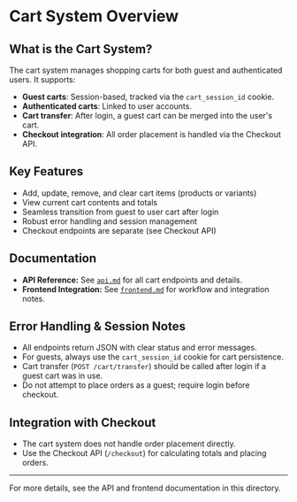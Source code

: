 # Cart System Overview

## What is the Cart System?
The cart system manages shopping carts for both guest and authenticated users. It supports:
- **Guest carts**: Session-based, tracked via the `cart_session_id` cookie.
- **Authenticated carts**: Linked to user accounts.
- **Cart transfer**: After login, a guest cart can be merged into the user's cart.
- **Checkout integration**: All order placement is handled via the Checkout API.

## Key Features
- Add, update, remove, and clear cart items (products or variants)
- View current cart contents and totals
- Seamless transition from guest to user cart after login
- Robust error handling and session management
- Checkout endpoints are separate (see Checkout API)

## Documentation
- **API Reference:** See [`api.md`](./api.md) for all cart endpoints and details.
- **Frontend Integration:** See [`frontend.md`](./frontend.md) for workflow and integration notes.

## Error Handling & Session Notes
- All endpoints return JSON with clear status and error messages.
- For guests, always use the `cart_session_id` cookie for cart persistence.
- Cart transfer (`POST /cart/transfer`) should be called after login if a guest cart was in use.
- Do not attempt to place orders as a guest; require login before checkout.

## Integration with Checkout
- The cart system does not handle order placement directly.
- Use the Checkout API (`/checkout`) for calculating totals and placing orders.

---

For more details, see the API and frontend documentation in this directory. 